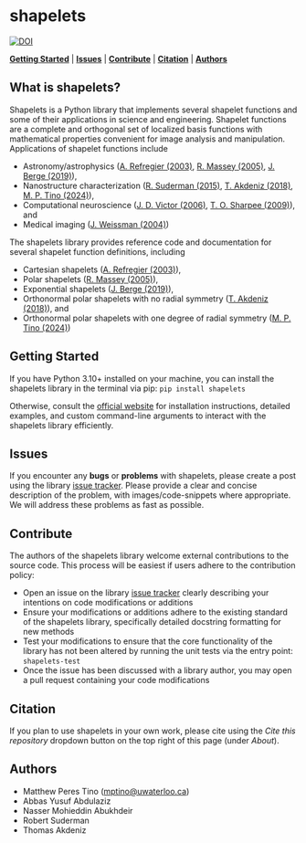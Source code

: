 # shapelets

[![DOI](https://joss.theoj.org/papers/10.21105/joss.06058/status.svg)](https://doi.org/10.21105/joss.06058)

[**Getting Started**](#getting-started)
| [**Issues**](#issues)
| [**Contribute**](#contribute)
| [**Citation**](#citation)
| [**Authors**](#authors)

## What is shapelets? 

Shapelets is a Python library that implements several shapelet functions and some of their applications in science and engineering. Shapelet functions are a complete and orthogonal set of localized basis functions with mathematical properties convenient for image analysis and manipulation. Applications of shapelet functions include

* Astronomy/astrophysics ([A. Refregier (2003)](https://doi.org/10.1046/j.1365-8711.2003.05901.x), [R. Massey (2005)](https://doi.org/10.48550/arXiv.astro-ph/0408445), [J. Berge (2019)](https://doi.org/10.48550/arXiv.1903.05837)),
* Nanostructure characterization ([R. Suderman (2015)](http://dx.doi.org/10.1103/PhysRevE.91.033307), [T. Akdeniz (2018)](https://doi.org/10.1088/1361-6528/aaf353), [M. P. Tino (2024)](http://dx.doi.org/10.1088/1361-6528/ad1df4)),
* Computational neuroscience ([J. D. Victor (2006)](https://doi.org/10.1152/jn.00498.2005), [T. O. Sharpee (2009)](https://doi.org/10.1007%2Fs10827-008-0107-5)), and
* Medical imaging ([J. Weissman (2004)](https://doi.org/10.1364/OPEX.12.005760))

The shapelets library provides reference code and documentation for several shapelet function definitions, including

* Cartesian shapelets ([A. Refregier (2003)](https://doi.org/10.1046/j.1365-8711.2003.05901.x)), 
* Polar shapelets ([R. Massey (2005)](https://doi.org/10.48550/arXiv.astro-ph/0408445)),
* Exponential shapelets ([J. Berge (2019)](https://doi.org/10.48550/arXiv.1903.05837)),
* Orthonormal polar shapelets with no radial symmetry ([T. Akdeniz (2018)](https://doi.org/10.1088/1361-6528/aaf353)), and 
* Orthonormal polar shapelets with one degree of radial symmetry ([M. P. Tino (2024)](https://hdl.handle.net/10012/20779))

## Getting Started

If you have Python 3.10+ installed on your machine, you can install the shapelets library in the terminal via pip: `pip install shapelets`

Otherwise, consult the [official website](https://uw-comphys.github.io/shapelets/shapelets.html) for installation instructions, detailed examples, and custom command-line arguments to interact with the shapelets library efficiently.

## Issues

If you encounter any **bugs** or **problems** with shapelets, please create a post using the library [issue tracker](https://github.com/uw-comphys/shapelets/issues). Please provide a clear and concise description of the problem, with images/code-snippets where appropriate. We will address these problems as fast as possible.

## Contribute

The authors of the shapelets library welcome external contributions to the source code. This process will be easiest if users adhere to the contribution policy:

* Open an issue on the library [issue tracker](https://github.com/uw-comphys/shapelets/issues) clearly describing your intentions on code modifications or additions
* Ensure your modifications or additions adhere to the existing standard of the shapelets library, specifically detailed docstring formatting for new methods
* Test your modifications to ensure that the core functionality of the library has not been altered by running the unit tests via the entry point: `shapelets-test`
* Once the issue has been discussed with a library author, you may open a pull request containing your code modifications

## Citation

If you plan to use shapelets in your own work, please cite using the *Cite this repository* dropdown button on the top right of this page (under *About*).

## Authors

* Matthew Peres Tino (mptino@uwaterloo.ca)
* Abbas Yusuf Abdulaziz 
* Nasser Mohieddin Abukhdeir
* Robert Suderman 
* Thomas Akdeniz
